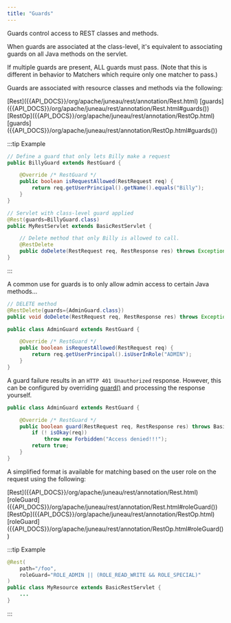```yaml
---
title: "Guards"
---
```


Guards control access to REST classes and methods.

When guards are associated at the class-level, it's equivalent to associating guards on all Java methods on the servlet.

If multiple guards are present, ALL guards must pass.
(Note that this is different in behavior to Matchers which require only one matcher to pass.) 

Guards are associated with resource classes and methods via the following:

<tree>
<node-0><java-annotation>[Rest]({{API_DOCS}}/org/apache/juneau/rest/annotation/Rest.html)</java-annotation></node-0>
<node-1><java-method-annotation>[guards]({{API_DOCS}}/org/apache/juneau/rest/annotation/Rest.html#guards())</java-method-annotation></node-1>
<node-0><java-annotation>[RestOp]({{API_DOCS}}/org/apache/juneau/rest/annotation/RestOp.html)</java-annotation></node-0>
<node-1><java-method-annotation>[guards]({{API_DOCS}}/org/apache/juneau/rest/annotation/RestOp.html#guards())</java-method-annotation></node-1>
</tree>

:::tip Example
```java
// Define a guard that only lets Billy make a request
public BillyGuard extends RestGuard {

    @Override /* RestGuard */
    public boolean isRequestAllowed(RestRequest req) {
        return req.getUserPrincipal().getName().equals("Billy");
    }
}

// Servlet with class-level guard applied
@Rest(guards=BillyGuard.class)
public MyRestServlet extends BasicRestServlet {

    // Delete method that only Billy is allowed to call.
    @RestDelete
    public doDelete(RestRequest req, RestResponse res) throws Exception {...}
}
```
:::

A common use for guards is to only allow admin access to certain Java methods...

```java
// DELETE method
@RestDelete(guards={AdminGuard.class})
public void doDelete(RestRequest req, RestResponse res) throws Exception {...}
```

```java
public class AdminGuard extends RestGuard {

    @Override /* RestGuard */
    public boolean isRequestAllowed(RestRequest req) {
        return req.getUserPrincipal().isUserInRole("ADMIN");
    }
}
```

A guard failure results in an `HTTP 401 Unauthorized` response.
However, this can be configured by overriding [guard()]({{API_DOCS}}/org/apache/juneau/rest/guard/RestGuard.html#guard(RestRequest,RestResponse)) and processing the response yourself.

```java
public class AdminGuard extends RestGuard {

    @Override /* RestGuard */
    public boolean guard(RestRequest req, RestResponse res) throws BasicHttpException {
        if (! isOkay(req))
            throw new Forbidden("Access denied!!!");
        return true;
    }
}
```

A simplified format is available for matching based on the user role on the request using the following:

<tree>
<node-0><java-annotation>[Rest]({{API_DOCS}}/org/apache/juneau/rest/annotation/Rest.html)</java-annotation></node-0>
<node-1><java-method-annotation>[roleGuard]({{API_DOCS}}/org/apache/juneau/rest/annotation/Rest.html#roleGuard())</java-method-annotation></node-1>
<node-0><java-annotation>[RestOp]({{API_DOCS}}/org/apache/juneau/rest/annotation/RestOp.html)</java-annotation></node-0>
<node-1><java-method-annotation>[roleGuard]({{API_DOCS}}/org/apache/juneau/rest/annotation/RestOp.html#roleGuard())</java-method-annotation></node-1>
</tree>

:::tip Example
```java
@Rest(
    path="/foo",
    roleGuard="ROLE_ADMIN || (ROLE_READ_WRITE && ROLE_SPECIAL)"
)
public class MyResource extends BasicRestServlet {
    ...
}
```
:::